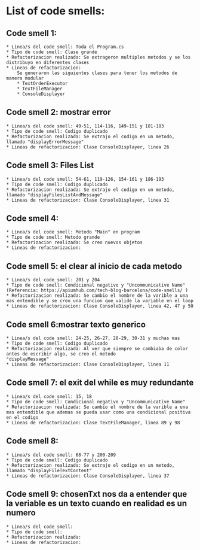 # List of code smells:
## Code smell 1: 
	* Linea/s del code smell: Toda el Program.cs
	* Tipo de code smell: Clase grande
	* Refactorizacion realizada: Se extrageron multiples metodos y se los distribuyo en diferentes clases 
	* Lineas de refactorizacion: 
		Se generaron las siguientes clases para tener los metodos de manera modular 
		* TextOrderExecutor
		* TextFileManager
		* ConsoleDisplayer
## Code smell 2: mostrar error
	* Linea/s del code smell: 49-51, 114-116, 149-151 y 181-183
	* Tipo de code smell: Codigo duplicado
	* Refactorizacion realizada: Se extrajo el codigo en un metodo, llamado "displayErrorMessage"
	* Lineas de refactorizacion: Clase ConsoleDisplayer, linea 26
## Code smell 3: Files List
	* Linea/s del code smell: 54-61, 119-126, 154-161 y 186-193
	* Tipo de code smell: Codigo duplicado
	* Refactorizacion realizada: Se extrajo el codigo en un metodo, llamado "displayFilesListAndMessage"
	* Lineas de refactorizacion: Clase ConsoleDisplayer, linea 31
## Code smell 4: 
	* Linea/s del code smell: Metodo "Main" en program
	* Tipo de code smell: Metodo grande
	* Refactorizacion realizada: Se creo nuevos objetos
	* Lineas de refactorizacion:
## Code smell 5: el clear al inicio de cada metodo
	* Linea/s del code smell: 201 y 204
	* Tipo de code smell: Condicional negativo y "Uncommunicative Name" (Referencia: https://apiumhub.com/tech-blog-barcelona/code-smells/ )
	* Refactorizacion realizada: Se cambio el nombre de la varible a una mas entendible y se creo una funcion que valide la variable en el loop
	* Lineas de refactorizacion: Clase ConsoleDisplayer, linea 42, 47 y 50
## Code smell 6:mostrar texto generico
	* Linea/s del code smell: 24-25, 26-27, 28-29, 30-31 y muchas mas 
	* Tipo de code smell: Codigo duplicado
	* Refactorizacion realizada: Al ver que siempre se cambiaba de color antes de escribir algo, se creo el metodo
	"displayMessage"
	* Lineas de refactorizacion: Clase ConsoleDisplayer, linea 11
## Code smell 7: el exit del while es muy redundante
	* Linea/s del code smell: 15, 18
	* Tipo de code smell: Condicional negativo y "Uncommunicative Name"
	* Refactorizacion realizada: Se cambio el nombre de la varible a una mas entendible que ademas se pueda usar como una condicional positiva en el codigo
	* Lineas de refactorizacion: Clase TextFileManager, linea 89 y 98
## Code smell 8: 
	* Linea/s del code smell: 68-77 y 200-209
	* Tipo de code smell: Codigo duplicado
	* Refactorizacion realizada: Se extrajo el codigo en un metodo, llamado "displayFileTextContent"
	* Lineas de refactorizacion: Clase ConsoleDisplayer, linea 37
## Code smell 9: chosenTxt nos da a entender que la veriable es un texto cuando en realidad es un numero
	* Linea/s del code smell:
	* Tipo de code smell:
	* Refactorizacion realizada:
	* Lineas de refactorizacion: